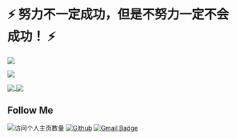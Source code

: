 <!--
**wangyuan0108/wangyuan0108** is a ✨ _special_ ✨ repository because its `README.md` (this file) appears on your GitHub profile.

Here are some ideas to get you started:

- 🔭 I’m currently working on ...
- 🌱 I’m currently learning ...
- 👯 I’m looking to collaborate on ...
- 🤔 I’m looking for help with ...
- 💬 Ask me about ...
- 📫 How to reach me: ...
- 😄 Pronouns: ...
- ⚡ Fun fact: ...
-->
# ⚡ 努力不一定成功，但是不努力一定不会成功！ ⚡

![](https://github-readme-stats.vercel.app/api?username=wangyuan0108&count_private=true&show_icons=true&icon_color=0366d6&text_color=24292e&bg_color=ffffff&hide_title=true)

![](https://github-readme-stats.vercel.app/api/top-langs/?hide=php&username=wangyuan0108&layout=compact)

<!-- [![](https://github-readme-stats.vercel.app/api/pin/?username=wangyuan0108&repo=auto_deploy)](https://github.com/wangyuan0108/auto_deploy) -->

<!-- [![](https://github-readme-stats.vercel.app/api/pin/?username=wangyuan0108&repo=fe-qa)](https://github.com/wangyuan0108/fe-qa) -->


<a href="https://github.com/wangyuan0108/auto_deploy">
  <img align="center" src="https://github-readme-stats.vercel.app/api/pin/?username=wangyuan0108&repo=auto_deploy" />
</a>
<a href="https://github.com/wangyuan0108/wx-create-cli">
  <img align="center" src="https://github-readme-stats.vercel.app/api/pin/?username=wangyuan0108&repo=wx-create-cli" />
</a>


## Follow Me

![访问个人主页数量](https://komarev.com/ghpvc/?username=wangyuan0108&color=green)
[![Github](https://img.shields.io/github/stars/wangyuan0108?style=social)](https://github.com/wangyuan0108)
[![Gmail Badge](https://img.shields.io/badge/gmail-870147852@qq.com-Green?style=flat-square&logo=Gmail&logoColor=white&link=mailto:870147852@qq.com)](mailto:870147852@qq.com)
